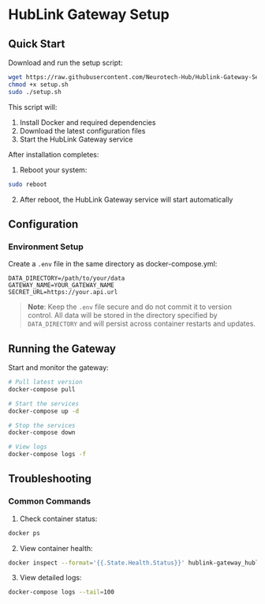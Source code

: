 # HubLink Gateway Setup

## Quick Start

Download and run the setup script:
```bash
wget https://raw.githubusercontent.com/Neurotech-Hub/Hublink-Gateway-Setup/main/setup.sh
chmod +x setup.sh
sudo ./setup.sh
```

This script will:
1. Install Docker and required dependencies
2. Download the latest configuration files
3. Start the HubLink Gateway service

After installation completes:
1. Reboot your system:
```bash
sudo reboot
```
2. After reboot, the HubLink Gateway service will start automatically

## Configuration

### Environment Setup

Create a `.env` file in the same directory as docker-compose.yml:
```env
DATA_DIRECTORY=/path/to/your/data
GATEWAY_NAME=YOUR_GATEWAY_NAME
SECRET_URL=https://your.api.url
```

> **Note**: Keep the `.env` file secure and do not commit it to version control. All data will be stored in the directory specified by `DATA_DIRECTORY` and will persist across container restarts and updates.

## Running the Gateway

Start and monitor the gateway:
```bash
# Pull latest version
docker-compose pull

# Start the services
docker-compose up -d

# Stop the services
docker-compose down

# View logs
docker-compose logs -f
```

## Troubleshooting

### Common Commands

1. Check container status:
```bash
docker ps
```

2. View container health:
```bash
docker inspect --format='{{.State.Health.Status}}' hublink-gateway_hublink-gateway_1
```

3. View detailed logs:
```bash
docker-compose logs --tail=100
```